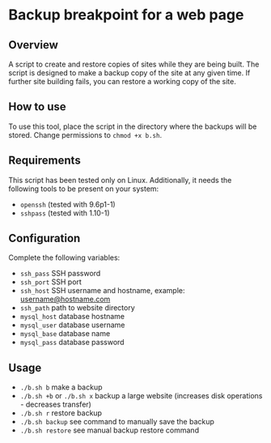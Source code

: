  
#  Backup breakpoint for a web page 

## Overview
A script to create and restore copies of sites while they are being built. The script is designed to make a backup copy of the site at any given time. If further site building fails, you can restore a working copy of the site.

## How to use
To use this tool, place the script in the directory where the backups will be stored. Change permissions to `chmod +x b.sh`.

## Requirements
This script has been tested only on Linux. Additionally, it needs the following tools to be present on your system:

- `openssh` (tested with 9.6p1-1)
- `sshpass` (tested with 1.10-1)

## Configuration
Complete the following variables:

- `ssh_pass` SSH password
- `ssh_port` SSH port
- `ssh_host` SSH username and hostname, example: username@hostname.com
- `ssh_path` path to website directory
- `mysql_host` database hostname
- `mysql_user` database username
- `mysql_base` database name
- `mysql_pass` database password

## Usage
- `./b.sh b` make a backup
- `./b.sh +b` or `./b.sh x` backup a large website (increases disk operations - decreases transfer)
- `./b.sh r` restore backup
- `./b.sh backup` see command to manually save the backup
- `./b.sh restore` see manual backup restore command